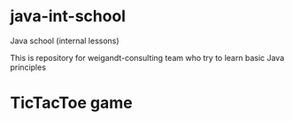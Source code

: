 # java-int-school
Java school (internal lessons)

This is repository for weigandt-consulting team who try to learn basic Java principles  

# TicTacToe game
